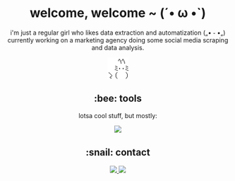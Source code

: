 <body>
  <h1 align=center>welcome, welcome ~ (´• ω •`)</h1>
  <div align=center>
    <p>i'm just a regular girl who likes data extraction and automatization („• ֊ •„)
    <br>
currently working on a marketing agency doing some social media scraping and data analysis.</p>
      <img src="https://github.com/yuki-shi/yuki-shi/blob/main/assets/picmix.com_1889684.gif">
    <h2>:bee: tools</h2>
    <p>lotsa cool stuff, but mostly:</p>
    <img src="https://skillicons.dev/icons?i=py,bash,postgres,gcp,vim">
     <br>
     <h2>:snail: contact</h2>
     <a href="https://www.linkedin.com/in/yuki-shimura-%E2%9A%A7%EF%B8%8F-242b6721a"><img src="https://img.shields.io/badge/-linkedin-0073B1?style=flat-square">
     <a href="https://discordapp.com/users/338522353837539330"> <img src="https://img.shields.io/badge/-discord-lightgrey?style=flat-square">
  </div>
    </body>

